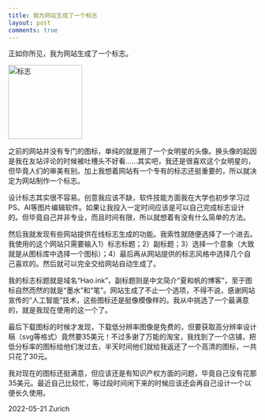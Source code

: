 ```yaml
---
title: 我为网站生成了一个标志
layout: post
comments: true
---
```


正如你所见，我为网站生成了一个标志。

<img src="https://hao.ink/icon/%E5%A5%BD%E5%A2%A81.png" alt="标志" width="150"/>

之前的网站并没有专门的图标，单纯的就是用了一个女明星的头像。换头像的起因是我在友站评论的时候被吐槽头不好看......其实吧，我还是很喜欢这个女明星的，但毕竟人们的审美有别。加上我想着网站有一个专有的标志还挺重要的，所以就决定为网站制作一个标志。

设计标志其实很不容易。创意我应该不缺，软件技能方面我在大学也初步学习过PS、AI等图片编辑软件。如果让我投入一定时间应该是可以自己完成标志设计的。但毕竟自己并非专业，而且时间有限，所以就想着有没有什么简单的方法。

然后我就发现有些网站提供在线标志生成的功能。我索性就随便选择了一个进去。我使用的这个网站只需要输入1）标志标题；2）副标题；3）选择一个意象（大致就是从图标库中选择一个图标）；4）最后再从网站提供的标志风格中选择几个自己喜欢的。然后就可以完全交给网站自动生成了。

我的标志标题就是域名“Hao.ink”，副标题则是中文简介“夏和帆的博客”，至于图标自然而然的就是“墨水”和“笔”。网站生成了不止一个选项，不得不说，感谢网站宣传的“人工智能”技术，这些图标还是挺像模像样的。我从中挑选了一个最满意的，就是我现在使用的这一个了。

最后下载图标的时候才发现，下载低分辨率图像是免费的，但要获取高分辨率设计稿（svg等格式）竟然要35美元！不过多谢了万能的淘宝，我找到了一个店铺，把低分标率的图标给他们发过去，半天时间他们就给我返还了一个高清的图标，一共只花了30元。

我对现在的图标还挺满意，但应该还是有知识产权方面的问题，毕竟自己没有花那35美元。最近自己比较忙，等过段时间闲下来的时候应该还会再自己设计一个以便长久使用。

2022-05-21 Zurich
